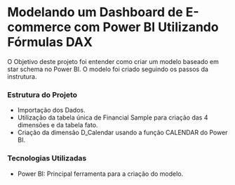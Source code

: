 ﻿# Modelando um Dashboard de E-commerce com Power BI Utilizando Fórmulas DAX

O Objetivo deste projeto foi entender como criar um modelo baseado em star schema no Power BI. O modelo foi criado seguindo os passos da instrutura.
### Estrutura do Projeto
- Importação dos Dados.
- Utilização da tabela única de Financial Sample para criação das 4 dimensões e da tabela fato. 
- Criação da dimensão D_Calendar usando a função CALENDAR do Power BI.

### Tecnologias Utilizadas

- Power BI: Principal ferramenta para a criação do modelo.
